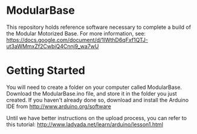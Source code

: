 # ModularBase
This repository holds reference software necessary to complete a build of the Modular Motorized Base.  For more information, see: https://docs.google.com/document/d/1lWthD6qFxf1QTJ-ut3aWMmxZf2CwbiQ4Cnnj9_wa7wU

# Getting Started
You will need to create a folder on your computer called ModularBase.  
Download the ModularBase.ino file, and store it in the folder you just created.
If you haven't already done so, download and install the Arduino IDE from http://www.arduino.org/software

Until we have better instructions on the upload process, you can refer to this tutorial:
http://www.ladyada.net/learn/arduino/lesson1.html

